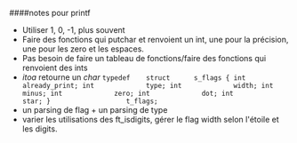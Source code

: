 ####notes pour printf

- Utiliser 1, 0, -1, plus souvent
- Faire des fonctions qui putchar et renvoient un int, une pour la précision, une pour les zero et les espaces.
- Pas besoin de faire un tableau de fonctions/faire des fonctions qui renvoient des ints
- *itoa* retourne un *char*
`typedef	struct		s_flags
{
	int				already_print;
	int				type;
	int				width;
	int				minus;
	int				zero;
	int				dot;
	int				star;
}					t_flags;
`
- un parsing de flag + un parsing de type
- varier les utilisations des ft_isdigits, gérer le flag width selon l'étoile et les digits.

